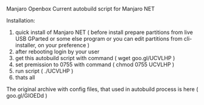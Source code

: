 


Manjaro Openbox Current autobuild script for Manjaro NET


Installation:

  1. quick install of Manjaro NET ( before install prepare partitions from live USB GParted or some else program or you can edit partitions from cli-installer, on your preference )
  2. after rebooting login by your user
  3. get this autobuild script with command ( wget goo.gl/UCVLHP )
  4. set premission to 0755 with command ( chmod 0755 UCVLHP )
  5. run script ( ./UCVLHP )
  6. thats all
  
  

The original archive with config files, that used in autobuild process is here ( goo.gl/GIOEDd )


